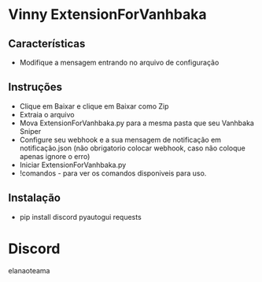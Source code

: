 
# Vinny ExtensionForVanhbaka



## Características

- Modifique a mensagem entrando no arquivo de configuração

  
## Instruções


- Clique em Baixar e clique em Baixar como Zip
- Extraia o arquivo
- Mova ExtensionForVanhbaka.py para a mesma pasta que seu Vanhbaka Sniper
- Configure seu webhook e a sua mensagem de notificação em notificação.json (não obrigatorio colocar webhook, caso não coloque apenas ignore o erro)
- Iniciar ExtensionForVanhbaka.py
- !comandos - para ver os comandos disponiveis para uso.


## Instalação

- pip install discord pyautogui requests

# Discord
elanaoteama
